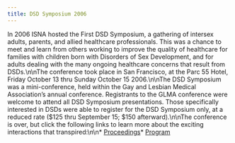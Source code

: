 ```yaml
---
title: DSD Symposium 2006
---
```


In 2006 <span class="caps">ISNA</span> hosted the First <span class="caps">DSD</span> Symposium, a gathering of intersex adults, parents, and allied healthcare professionals. This was a chance to meet and learn from others working to improve the quality of healthcare for families with children born with Disorders of Sex Development, and for adults dealing with the many ongoing healthcare concerns that result from <span class="caps">DSD</span>s.\n\nThe conference took place in San Francisco, at the Parc 55 Hotel, Friday October 13 thru Sunday October 15 2006.\n\nThe <span class="caps">DSD</span> Symposium was a mini-conference, held within the Gay and Lesbian Medical Association&#8217;s annual conference. Registrants to the <span class="caps">GLMA</span> conference were welcome to attend all <span class="caps">DSD</span> Symposium presentations. Those specifically interested in <span class="caps">DSD</span>s were able to register for the <span class="caps">DSD</span> Symposium only, at a reduced rate ($125 thru September 15; $150 afterward).\n\nThe conference is over, but click the following links to learn more about the exciting interactions that transpired:\n\n* [Proceedings][1]* [Program][2]

 [1]: /files/DSD_Symposium_Proceedings.pdf%5Cn
 [2]: /files/DSD_Symposium_Program.pdf%5Cn%5Cn%3C%21--textileRef%3A3938829835d8525c5c389d%3A1%3Ashelve--%3E%5Cn%5Cn